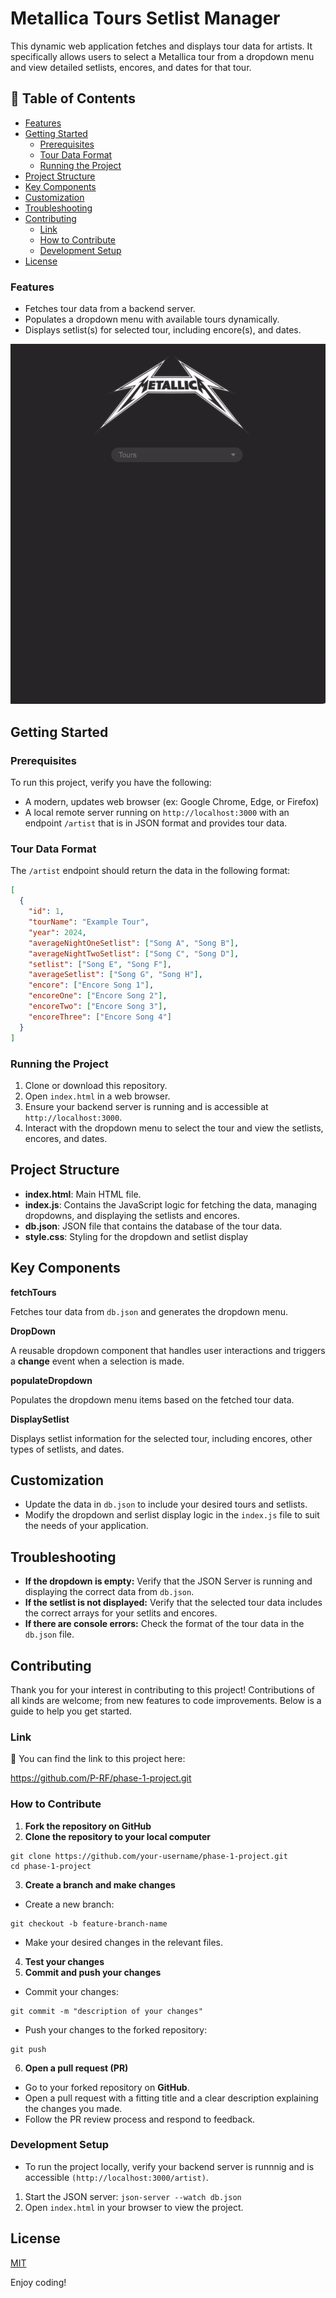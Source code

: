 # Metallica Tours Setlist Manager

This dynamic web application fetches and displays tour data for artists. It specifically allows users to select a Metallica tour from a dropdown menu and view detailed setlists, encores, and dates for that tour.

## :book: Table of Contents 

- [Features](#features)
- [Getting Started](#getting-started)
    - [Prerequisites](#prerequisites)
    - [Tour Data Format](#tour-data-format)
    - [Running the Project](#running-the-project)
- [Project Structure](#project-structure)
- [Key Components](#key-components)
- [Customization](#customization)
- [Troubleshooting](#troubleshooting)
- [Contributing](#contributing)
    - [Link](#link)
    - [How to Contribute](#how-to-contribute)
    - [Development Setup](#development-setup)
- [License](#license)

### Features

- Fetches tour data from a backend server.
- Populates a dropdown menu with available tours dynamically.
- Displays setlist(s) for selected tour, including encore(s), and dates.

![Screen recording of output of web application](/screenshots/screen-recording.gif)

## Getting Started 

### Prerequisites

To run this project, verify you have the following:

- A modern, updates web browser (ex: Google Chrome, Edge, or Firefox)
- A local remote server running on `http://localhost:3000` with an endpoint `/artist` that is in JSON format and provides tour data.

### Tour Data Format

The `/artist` endpoint should return the data in the following format:

``` JSON
[
  {
    "id": 1,
    "tourName": "Example Tour",
    "year": 2024,
    "averageNightOneSetlist": ["Song A", "Song B"],
    "averageNightTwoSetlist": ["Song C", "Song D"],
    "setlist": ["Song E", "Song F"],
    "averageSetlist": ["Song G", "Song H"],
    "encore": ["Encore Song 1"],
    "encoreOne": ["Encore Song 2"],
    "encoreTwo": ["Encore Song 3"],
    "encoreThree": ["Encore Song 4"]
  }
]
```

### Running the Project

1. Clone or download this repository.
2. Open `index.html` in a web browser.
3. Ensure your backend server is running and is accessible at `http://localhost:3000`.
4. Interact with the dropdown menu to select the tour and view the setlists, encores, and dates.

## Project Structure

- **index.html**: Main HTML file.
- **index.js**: Contains the JavaScript logic for fetching the data, managing dropdowns, and displaying the setlists and encores.
- **db.json**: JSON file that contains the database of the tour data.
- **style.css**: Styling for the dropdown and setlist display

## Key Components  

**fetchTours**

Fetches tour data from `db.json` and generates the dropdown menu.

**DropDown**

A reusable dropdown component that handles user interactions and triggers a **change** event when a selection is made.

**populateDropdown**

Populates the dropdown menu items based on the fetched tour data.

**DisplaySetlist**

Displays setlist information for the selected tour, including encores, other types of setlists, and dates.

## Customization

- Update the data in `db.json` to include your desired tours and setlists.
- Modify the dropdown and serlist display logic in the `index.js` file to suit the needs of your application.

## Troubleshooting

- **If the dropdown is empty:** Verify that the JSON Server is running and displaying the correct data from `db.json`.
- **If the setlist is not displayed:** Verify that the selected tour data includes the correct arrays for your setlits and encores.
- **If there are console errors:** Check the format of the tour data in the `db.json` file.

## Contributing

Thank you for your interest in contributing to this project! Contributions of all kinds are welcome; from new features to code improvements. Below is a guide to help you get started.

### Link  

:link: You can find the link to this project here: 

<https://github.com/P-RF/phase-1-project.git>

### How to Contribute

1. **Fork the repository on GitHub**
2. **Clone the repository to your local computer**
```
git clone https://github.com/your-username/phase-1-project.git
cd phase-1-project
```
3. **Create a branch and make changes**
- Create a new branch:
```
git checkout -b feature-branch-name
```
- Make your desired changes in the relevant files.
4. **Test your changes**
5. **Commit and push your changes**
- Commit your changes:
```
git commit -m "description of your changes"
```
- Push your changes to the forked repository:
```
git push
```
6. **Open a pull request (PR)**
- Go to your forked repository on **GitHub**.
- Open a pull request with a fitting title and a clear description explaining the changes you made.
- Follow the PR review process and respond to feedback.

### Development Setup

- To run the project locally, verify your backend server is runnnig and is accessible `(http://localhost:3000/artist)`.
1. Start the JSON server:
`json-server --watch db.json`
2. Open `index.html` in your browser to view the project.

## License

[MIT](https://choosealicense.com/licenses/mit/)

Enjoy coding!